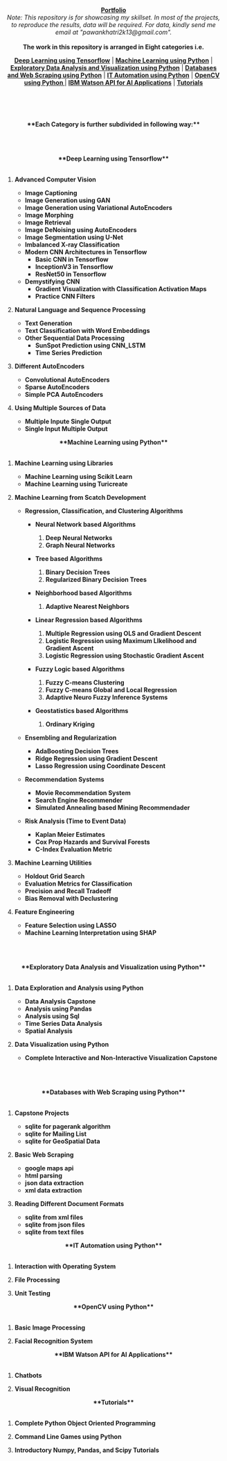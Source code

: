 <p align="center">
  <b><u>Portfolio</u></b><br>
  <em>Note: This repository is for showcasing my skillset. In most of the projects, to reproduce the results, data will be required. For data, kindly send me email at    "pawankhatri2k13@gmail.com".</em><br> 
	<br>
  <b>The work in this repository is arranged in Eight categories i.e.</b>  
  <br>
</p>


<p align="center">
 <b><a href="https://github.com/Pawankhatri2k13/portfolio/tree/master/Deep_Learning%20using%20Tensoflow">Deep Learning using Tensorflow</a></b> | 
 <b><a href="https://github.com/Pawankhatri2k13/portfolio/tree/master/Machine_Learning%20using%20Python">Machine Learning using Python</a></b> |
 <b><a href="https://github.com/Pawankhatri2k13/portfolio/tree/master/Exploratory%20Data%20Analysis%20and%20Visualization%20using%20Python">Exploratory Data Analysis and Visualization using Python</a></b> |
 <b><a href="https://github.com/Pawankhatri2k13/portfolio/tree/master/Databases%20with%20Web%20Scraping%20using%20Python">Databases and Web Scraping using Python</a></b> |
 <b><a href="https://github.com/Pawankhatri2k13/portfolio/tree/master/IT%20Automation%20using%20Python">IT Automation using Python</a></b> |
 <b><a href="https://github.com/Pawankhatri2k13/portfolio/tree/master/OpenCV%20using%20Python">OpenCV using Python </a></b> |
 <b><a href="https://github.com/Pawankhatri2k13/portfolio/tree/master/IBM_Watson_API">IBM Watson API for AI Applications</a></b> |
 <b><a href="https://github.com/Pawankhatri2k13/portfolio/tree/master/Tutorials">Tutorials</a></b> 
  <br>
</p>

<br>
<br>
<br>

<p align="center">
  <b>**Each Category is further subdivided in following way:**</b>
</p>

<br>
<br>


<p align="center">
  <b>**Deep Learning using Tensorflow**</b><br>
  <br>
</p>

1. <b>Advanced Computer Vision</b>

   - <b>Image Captioning</b>
   - <b>Image Generation using GAN</b>
   - <b>Image Generation using Variational AutoEncoders</b>
   - <b>Image Morphing</b>
   - <b>Image Retrieval</b>
   - <b>Image DeNoising using AutoEncoders</b>
   - <b>Image Segmentation using U-Net</b>
   - <b>Imbalanced X-ray Classification</b>
   - <b>Modern CNN Architectures in Tensorflow</b>
     - <b>Basic CNN in Tensorflow</b>
     - <b>InceptionV3 in Tensorflow</b>
     - <b>ResNet50 in Tensorflow</b>
   - <b>Demystifying CNN</b>
     - <b>Gradient Visualization with Classification Activation Maps</b>
     - <b>Practice CNN Filters</b>

2. <b>Natural Language and Sequence Processing</b>

   - <b>Text Generation</b>
   - <b>Text Classification with Word Embeddings</b>
   - <b>Other Sequential Data Processing</b>
     - <b>SunSpot Prediction using CNN_LSTM</b>
     - <b>Time Series Prediction</b>

4. <b>Different AutoEncoders</b>

   - <b>Convolutional AutoEncoders</b>
   - <b>Sparse AutoEncoders</b>
   - <b>Simple PCA AutoEncoders</b>

5. <b>Using Multiple Sources of Data</b>

   - <b>Multiple Inpute Single Output</b>
   - <b>Single Input Multiple Output</b>


<p align="center">
  <b>**Machine Learning using Python**</b><br>
  <br>
</p>

1. <b>Machine Learning using Libraries </b>

   - <b>Machine Learning using Scikit Learn</b>
   - <b>Machine Learning using Turicreate</b>

2. <b>Machine Learning from Scatch Development</b>

   - <b>Regression, Classification, and Clustering Algorithms</b>

     - <b>Neural Network based Algorithms</b>     
        1. <b>Deep Neural Networks</b>
        2. <b>Graph Neural Networks</b>
        
     - <b>Tree based Algorithms</b>     
        1. <b>Binary Decision Trees</b>
        2. <b>Regularized Binary Decision Trees</b>

     - <b>Neighborhood based Algorithms</b>     
        1. <b>Adaptive Nearest Neighbors</b>
        
     - <b>Linear Regression based Algorithms</b>     
        1. <b>Multiple Regression using OLS and Gradient Descent</b>
        2. <b>Logistic Regression using Maximum LIkelihood and Gradient Ascent</b>
        3. <b>Logistic Regression using Stochastic Gradient Ascent</b>

     - <b>Fuzzy Logic based Algorithms</b>     
        1. <b>Fuzzy C-means Clustering</b>
        2. <b>Fuzzy C-means Global and Local Regression</b>
        3. <b>Adaptive Neuro Fuzzy Inference Systems</b>

     - <b>Geostatistics based Algorithms</b>     
        1. <b>Ordinary Kriging</b>


   - <b>Ensembling and Regularization</b>
     - <b>AdaBoosting Decision Trees</b>  
     - <b>Ridge Regression using Gradient Descent</b>   
     - <b>Lasso Regression using Coordinate Descent</b>      
        
   - <b>Recommendation Systems</b>
     - <b>Movie Recommendation System</b>
     - <b>Search Engine Recommender</b>
     - <b>Simulated Annealing based Mining Recommendader</b>

   - <b>Risk Analysis (Time to Event Data)</b>
     - <b>Kaplan Meier Estimates</b>
     - <b>Cox Prop Hazards and Survival Forests</b>
     - <b>C-Index Evaluation Metric</b>

3. <b>Machine Learning Utilities</b>

   - <b>Holdout Grid Search</b>
   - <b>Evaluation Metrics for Classification</b>
   - <b>Precision and Recall Tradeoff</b>
   - <b>Bias Removal with Declustering</b>

4. <b>Feature Engineering</b>

   - <b>Feature Selection using LASSO</b>
   - <b>Machine Learning Interpretation using SHAP</b>

<br>
<br>

<p align="center">
  <b>**Exploratory Data Analysis and Visualization using Python**</b><br> 
  <br>  
</p>

1. <b> Data Exploration and Analysis using Python</b>
   - <b>Data Analysis Capstone</b>
   - <b>Analysis using Pandas</b>
   - <b>Analysis using Sql</b>
   - <b>Time Series Data Analysis</b>
   - <b>Spatial Analysis</b>
 
2. <b> Data Visualization using Python</b>
   - <b>Complete Interactive and Non-Interactive Visualization Capstone</b>

<br>
<br>

<p align="center">
  <b>**Databases with Web Scraping using Python**</b><br>
  <br>
</p>

1. <b>Capstone Projects</b>

   - <b>sqlite for pagerank algorithm</b>
   - <b>sqlite for Mailing List</b>
   - <b>sqlite for GeoSpatial Data</b>

2. <b>Basic Web Scraping</b>

   - <b>google maps api</b>
   - <b>html parsing</b>
   - <b>json data extraction</b>
   - <b>xml data extraction</b>

3. <b>Reading Different Document Formats</b>

   - <b>sqlite from xml files</b>
   - <b>sqlite from json files</b>
   - <b>sqlite from text files</b>


<p align="center">
  <b>**IT Automation using Python**</b><br>
  <br>
</p>

1. <b>Interaction with Operating System</b>

2. <b>File Processing</b>

3. <b>Unit Testing</b>

<p align="center">
  <b>**OpenCV using Python**</b><br>
  <br>
</p>

1. <b>Basic Image Processing</b>

2. <b>Facial Recognition System</b>

<p align="center">
  <b>**IBM Watson API for AI Applications**</b><br>
  <br>
</p>

1. <b>Chatbots</b>

2. <b>Visual Recognition</b>


<p align="center">
  <b>**Tutorials**</b><br>
  <br>
</p>


1. <b>Complete Python Object Oriented Programming</b>

2. <b>Command Line Games using Python</b>

3. <b>Introductory Numpy, Pandas, and Scipy Tutorials</b>
